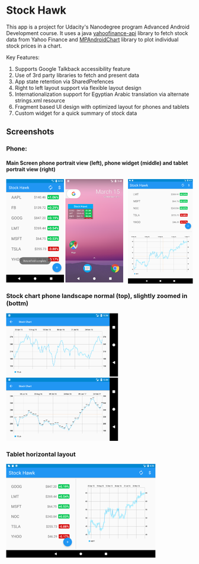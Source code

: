 # Stock Hawk

This app is a project for Udacity's Nanodegree program Advanced Android Development course.  It uses a java [yahoofinance-api](https://github.com/sstrickx/yahoofinance-api) library to fetch stock data from Yahoo Finance and [MPAndroidChart](https://github.com/PhilJay/MPAndroidChart) library to plot individual stock prices in a chart.

Key Features:

1) Supports Google Talkback accessibility feature
2) Use of 3rd party libraries to fetch and present data
3) App state retention via SharedPrefences
4) Right to left layout support via flexible layout design
5) Internationalization support for Egyptian Arabic translation via alternate strings.xml resource
6) Fragment based UI design with optimized layout for phones and tablets
7) Custom widget for a quick summary of stock data

## Screenshots

### Phone:

#### Main Screen phone portrait view (left), phone widget (middle) and tablet portrait view (right)

<div>
<img aligb="left" src="screenshots/phone_main_port.png" width="31%">
<img align="top|middle" src="screenshots/phone_widget.png" width="31%">
<img align="right" src="screenshots/tablet_port.png " width="34.75%">
</div>



### Stock chart phone landscape normal (top), slightly zoomed in (bottm)



<img src="screenshots/phone_chart_land.png" width="60%">
<img src="screenshots/phone_chart_land_zoom.png" width="60%">

### Tablet horizontal layout

<img src="screenshots/tablet_land.png " width="80%">



